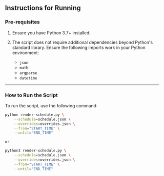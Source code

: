 ## Instructions for Running

### **Pre-requisites**
1. Ensure you have Python 3.7+ installed.

2. The script does not require additional dependencies beyond Python's standard library. Ensure the following imports work in your Python environment:
   - `json`
   - `math`
   - `argparse`
   - `datetime`

---

### **How to Run the Script**

To run the script, use the following command:

```bash
python render-schedule.py \
    --schedule=schedule.json \
    --overrides=overrides.json \
    --from="START_TIME" \
    --until="END_TIME"

or

python3 render-schedule.py \
    --schedule=schedule.json \
    --overrides=overrides.json \
    --from="START_TIME" \
    --until="END_TIME"

